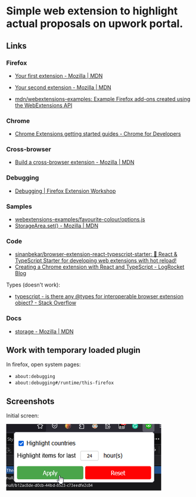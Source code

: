 # Simple web extension to highlight actual proposals on upwork portal.

## Links

### Firefox

- [Your first extension - Mozilla | MDN](https://developer.mozilla.org/en-US/docs/Mozilla/Add-ons/WebExtensions/Your_first_WebExtension)
- [Your second extension - Mozilla | MDN](https://developer.mozilla.org/en-US/docs/Mozilla/Add-ons/WebExtensions/Your_second_WebExtension)

- [mdn/webextensions-examples: Example Firefox add-ons created using the WebExtensions API](https://github.com/mdn/webextensions-examples/tree/main)

### Chrome

- [Chrome Extensions getting started guides - Chrome for Developers](https://developer.chrome.com/docs/extensions/mv3/getstarted/)

### Cross-browser

- [Build a cross-browser extension - Mozilla | MDN](https://developer.mozilla.org/en-US/docs/Mozilla/Add-ons/WebExtensions/Build_a_cross_browser_extension)

### Debugging

- [Debugging | Firefox Extension Workshop](https://extensionworkshop.com/documentation/develop/debugging/)

### Samples

- [webextensions-examples/favourite-colour/options.js](https://github.com/mdn/webextensions-examples/blob/main/favourite-colour/options.js)
- [StorageArea.set() - Mozilla | MDN](https://developer.mozilla.org/en-US/docs/Mozilla/Add-ons/WebExtensions/API/storage/StorageArea/set)

### Code

- [sinanbekar/browser-extension-react-typescript-starter: 🚀 React & TypeScript Starter for developing web extensions with hot reload!](https://github.com/sinanbekar/browser-extension-react-typescript-starter)
- [Creating a Chrome extension with React and TypeScript - LogRocket Blog](https://blog.logrocket.com/creating-chrome-extension-react-typescript/)

Types (doesn't work):

- [typescript - is there any @types for interoperable browser extension object? - Stack Overflow](https://stackoverflow.com/questions/44204499/is-there-any-types-for-interoperable-browser-extension-object)

### Docs

- [storage - Mozilla | MDN](https://developer.mozilla.org/en-US/docs/Mozilla/Add-ons/WebExtensions/API/storage)


## Work with temporary loaded plugin

In firefox, open system pages:

- `about:debugging`
- `about:debugging#/runtime/this-firefox`

## Screenshots

Initial screen:

![Starting minimal working version](00-samples/231029-shot.png "Starting minimal working version")

<!--
@changed 2023.10.30, 00:22
vim:ic
-->
